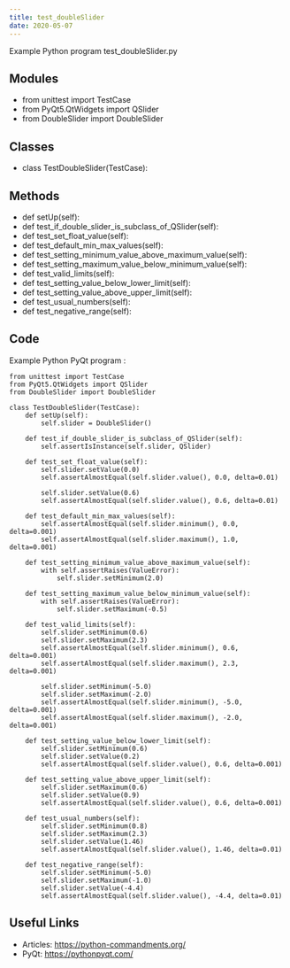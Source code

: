 ```yaml
---
title: test_doubleSlider
date: 2020-05-07
---
```

Example Python program test_doubleSlider.py

## Modules

* from unittest import TestCase
* from PyQt5.QtWidgets import QSlider
* from DoubleSlider import DoubleSlider

## Classes

* class TestDoubleSlider(TestCase):

## Methods

* def setUp(self):
* def test_if_double_slider_is_subclass_of_QSlider(self):
* def test_set_float_value(self):
* def test_default_min_max_values(self):
* def test_setting_minimum_value_above_maximum_value(self):
* def test_setting_maximum_value_below_minimum_value(self):
* def test_valid_limits(self):
* def test_setting_value_below_lower_limit(self):
* def test_setting_value_above_upper_limit(self):
* def test_usual_numbers(self):
* def test_negative_range(self):

## Code

Example Python PyQt program :

    from unittest import TestCase
    from PyQt5.QtWidgets import QSlider
    from DoubleSlider import DoubleSlider
    
    class TestDoubleSlider(TestCase):
        def setUp(self):
            self.slider = DoubleSlider()
    
        def test_if_double_slider_is_subclass_of_QSlider(self):
            self.assertIsInstance(self.slider, QSlider)
    
        def test_set_float_value(self):
            self.slider.setValue(0.0)
            self.assertAlmostEqual(self.slider.value(), 0.0, delta=0.01)
    
            self.slider.setValue(0.6)
            self.assertAlmostEqual(self.slider.value(), 0.6, delta=0.01)
    
        def test_default_min_max_values(self):
            self.assertAlmostEqual(self.slider.minimum(), 0.0, delta=0.001)
            self.assertAlmostEqual(self.slider.maximum(), 1.0, delta=0.001)
    
        def test_setting_minimum_value_above_maximum_value(self):
            with self.assertRaises(ValueError):
                self.slider.setMinimum(2.0)
    
        def test_setting_maximum_value_below_minimum_value(self):
            with self.assertRaises(ValueError):
                self.slider.setMaximum(-0.5)
    
        def test_valid_limits(self):
            self.slider.setMinimum(0.6)
            self.slider.setMaximum(2.3)
            self.assertAlmostEqual(self.slider.minimum(), 0.6, delta=0.001)
            self.assertAlmostEqual(self.slider.maximum(), 2.3, delta=0.001)
    
            self.slider.setMinimum(-5.0)
            self.slider.setMaximum(-2.0)
            self.assertAlmostEqual(self.slider.minimum(), -5.0, delta=0.001)
            self.assertAlmostEqual(self.slider.maximum(), -2.0, delta=0.001)
    
        def test_setting_value_below_lower_limit(self):
            self.slider.setMinimum(0.6)
            self.slider.setValue(0.2)
            self.assertAlmostEqual(self.slider.value(), 0.6, delta=0.001)
    
        def test_setting_value_above_upper_limit(self):
            self.slider.setMaximum(0.6)
            self.slider.setValue(0.9)
            self.assertAlmostEqual(self.slider.value(), 0.6, delta=0.001)
    
        def test_usual_numbers(self):
            self.slider.setMinimum(0.8)
            self.slider.setMaximum(2.3)
            self.slider.setValue(1.46)
            self.assertAlmostEqual(self.slider.value(), 1.46, delta=0.01)
    
        def test_negative_range(self):
            self.slider.setMinimum(-5.0)
            self.slider.setMaximum(-1.0)
            self.slider.setValue(-4.4)
            self.assertAlmostEqual(self.slider.value(), -4.4, delta=0.01)
    
    

## Useful Links

- Articles: https://python-commandments.org/
- PyQt: https://pythonpyqt.com/
